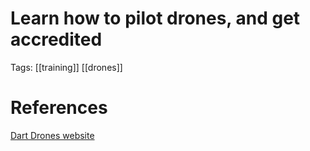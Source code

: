 # Learn how to pilot drones, and get accredited

Tags: [[training]] [[drones]]

# References

[Dart Drones website](https://dartdrones.com)
